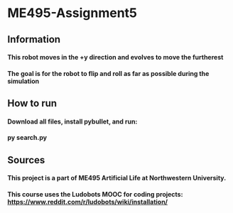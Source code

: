 # ME495-Assignment5
 
## Information
#### This robot moves in the +y direction and evolves to move the furtherest
#### The goal is for the robot to flip and roll as far as possible during the simulation
####  

## How to run
#### Download all files, install pybullet, and run:
#### py search.py
####  

## Sources
#### This project is a part of ME495 Artificial Life at Northwestern University.
#### This course uses the Ludobots MOOC for coding projects: https://www.reddit.com/r/ludobots/wiki/installation/
####  